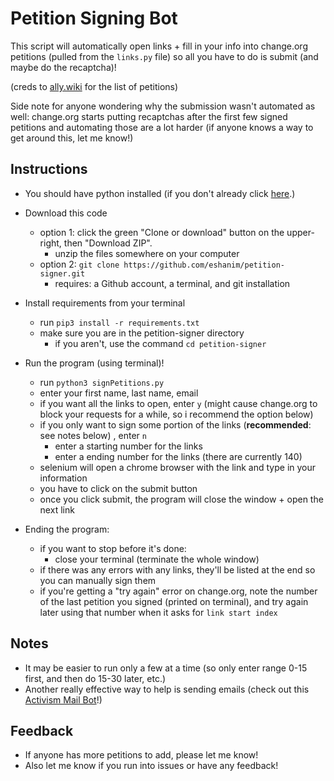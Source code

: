 # Petition Signing Bot

This script will automatically open links + fill in your info into change.org petitions (pulled from the `links.py` file) so all you have to do is submit (and maybe do the recaptcha)!

(creds to [ally.wiki](https://docs.google.com/document/d/e/2PACX-1vSrT26HMWX-_hlLfiyy9s95erjkOZVJdroXYkU-miaHRk58duAnJIUWKxImRkTITsYhwaFkghS8sfIF/pub) for the list of petitions)

Side note for anyone wondering why the submission wasn't automated as well: change.org starts putting recaptchas after the first few signed petitions and automating those are a lot harder (if anyone knows a way to get around this, let me know!)

## Instructions
- You should have python installed (if you don't already click [here](https://www.python.org/downloads/).)
- Download this code
  - option 1: click the green "Clone or download" button on the upper-right, then "Download ZIP".
    - unzip the files somewhere on your computer
  - option 2: `git clone https://github.com/eshanim/petition-signer.git`
    - requires: a Github account, a terminal, and git installation
    
- Install requirements from your terminal
  - run `pip3 install -r requirements.txt` 
  - make sure you are in the petition-signer directory
    - if you aren't, use the command `cd petition-signer`
    
- Run the program (using terminal)!
  - run `python3 signPetitions.py`
  - enter your first name, last name, email
  - if you want all the links to open, enter `y` (might cause change.org to block your requests for a while, so i recommend the option below)
  - if you only want to sign some portion of the links (**recommended**: see notes below) , enter `n`
    - enter a starting number for the links 
    - enter a ending number for the links (there are currently 140)
  - selenium will open a chrome browser with the link and type in your information
  - you have to click on the submit button
  - once you click submit, the program will close the window + open the next link
  
- Ending the program:
  - if you want to stop before it's done:
    - close your terminal (terminate the whole window)
  - if there was any errors with any links, they'll be listed at the end so you can manually sign them
  - if you're getting a "try again" error on change.org, note the number of the last petition you signed (printed on terminal), and try again later using that number when it asks for `link start index`

  
## Notes
- It may be easier to run only a few at a time (so only enter range 0-15 first, and then do 15-30 later, etc.)
- Another really effective way to help is sending emails (check out this [Activism Mail Bot](https://github.com/alandgton/activism-mail-bot)!)

## Feedback
- If anyone has more petitions to add, please let me know!
- Also let me know if you run into issues or have any feedback!
